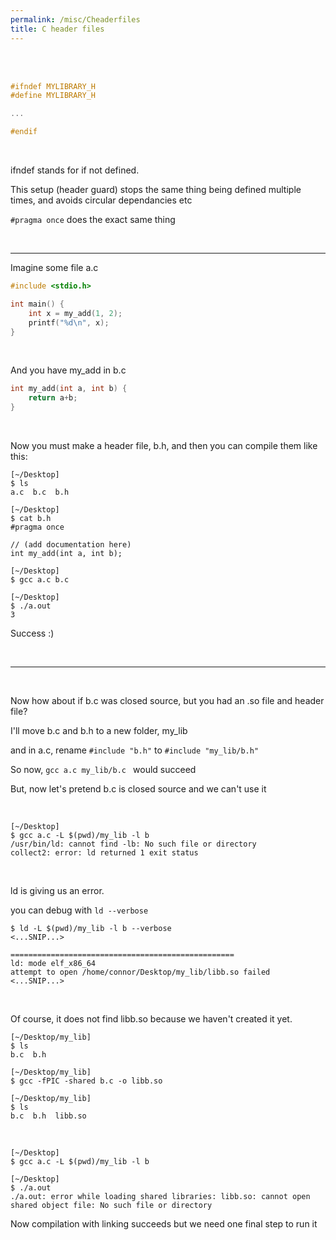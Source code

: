 ```yaml
---
permalink: /misc/Cheaderfiles
title: C header files
---
```


<br>


<br>

```c
#ifndef MYLIBRARY_H
#define MYLIBRARY_H

...

#endif
```

<br>

ifndef stands for if not defined. 

This setup (header guard) stops the same thing being defined multiple times, and avoids circular dependancies etc

`#pragma once` does the exact same thing

<br>

---

Imagine some file a.c

```c
#include <stdio.h>

int main() {
	int x = my_add(1, 2);
	printf("%d\n", x);
}
```

<br>

And you have my_add in b.c

```c
int my_add(int a, int b) {
	return a+b;
}
```

<br>

Now you must make a header file, b.h, and then you can compile them like this:

```
[~/Desktop] 
$ ls
a.c  b.c  b.h 

[~/Desktop] 
$ cat b.h 
#pragma once

// (add documentation here)
int my_add(int a, int b);

[~/Desktop] 
$ gcc a.c b.c

[~/Desktop] 
$ ./a.out 
3
```

Success :)

<br>

---

<br>

Now how about if b.c was closed source, but you had an .so file and header file?

I'll move b.c and b.h to a new folder, my_lib

and in a.c, rename `#include "b.h"` to `#include "my_lib/b.h"`

So now, `gcc a.c my_lib/b.c ` would succeed

But, now let's pretend b.c is closed source and we can't use it

<br>

```
[~/Desktop] 
$ gcc a.c -L $(pwd)/my_lib -l b
/usr/bin/ld: cannot find -lb: No such file or directory
collect2: error: ld returned 1 exit status
```

<br>

ld is giving us an error. 

you can debug with `ld --verbose`

```
$ ld -L $(pwd)/my_lib -l b --verbose
<...SNIP...>

==================================================
ld: mode elf_x86_64
attempt to open /home/connor/Desktop/my_lib/libb.so failed
<...SNIP...>
```

<br>

Of course, it does not find libb.so because we haven't created it yet.

```
[~/Desktop/my_lib] 
$ ls
b.c  b.h

[~/Desktop/my_lib] 
$ gcc -fPIC -shared b.c -o libb.so

[~/Desktop/my_lib] 
$ ls
b.c  b.h  libb.so
```

<br>

```
[~/Desktop] 
$ gcc a.c -L $(pwd)/my_lib -l b

[~/Desktop] 
$ ./a.out 
./a.out: error while loading shared libraries: libb.so: cannot open shared object file: No such file or directory
```

Now compilation with linking succeeds but we need one final step to run it


